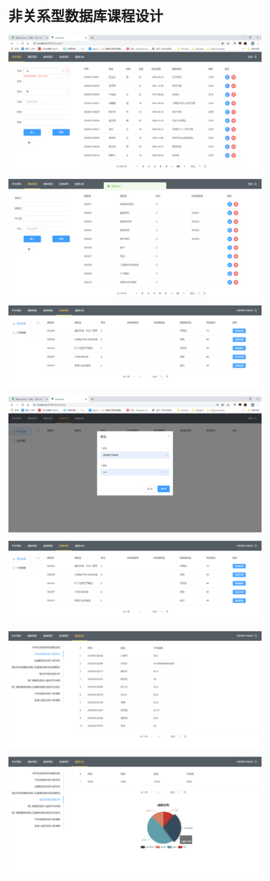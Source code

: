 # 非关系型数据库课程设计



![](https://raw.githubusercontent.com/mogician-alt/PicBed/dev/20200222121803.png)

![](https://raw.githubusercontent.com/mogician-alt/PicBed/dev/20200222121833.png)



![](https://raw.githubusercontent.com/mogician-alt/PicBed/dev/20200222122114.png)

![](https://raw.githubusercontent.com/mogician-alt/PicBed/dev/20200222135733.png)

![](https://raw.githubusercontent.com/mogician-alt/PicBed/dev/20200222135820.png)

![](https://raw.githubusercontent.com/mogician-alt/PicBed/dev/20200222135927.png)

![](https://raw.githubusercontent.com/mogician-alt/PicBed/dev/20200222140024.png)





